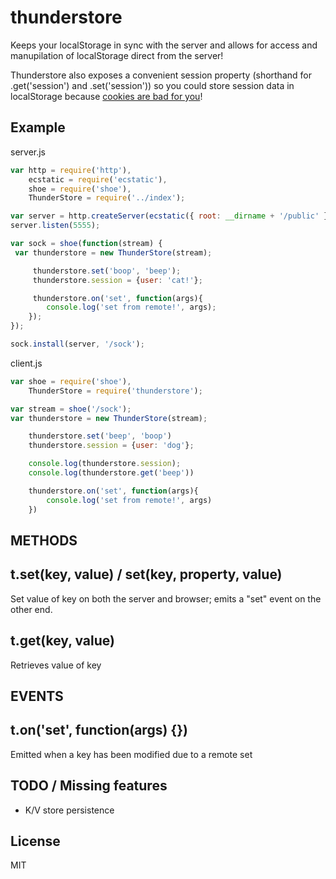 # thunderstore

Keeps your localStorage in sync with the server and allows for access and manupilation of localStorage direct from the server! 

Thunderstore also exposes a convenient session property (shorthand for .get('session') and .set('session')) so you could store session data in localStorage because [cookies are bad for you](http://sitr.us/2011/08/26/cookies-are-bad-for-you.html)!

## Example

server.js

```javascript
var http = require('http'),
    ecstatic = require('ecstatic'),
    shoe = require('shoe'),
    ThunderStore = require('../index');

var server = http.createServer(ecstatic({ root: __dirname + '/public' }));
server.listen(5555);

var sock = shoe(function(stream) {
 var thunderstore = new ThunderStore(stream); 

 	 thunderstore.set('boop', 'beep');
	 thunderstore.session = {user: 'cat!'};

	 thunderstore.on('set', function(args){
		console.log('set from remote!', args);
	}); 
});

sock.install(server, '/sock');
```

client.js
```javascript
var shoe = require('shoe'),
    ThunderStore = require('thunderstore');

var stream = shoe('/sock');
var thunderstore = new ThunderStore(stream);

	thunderstore.set('beep', 'boop')
	thunderstore.session = {user: 'dog'};

	console.log(thunderstore.session);
	console.log(thunderstore.get('beep'))

	thunderstore.on('set', function(args){
		console.log('set from remote!', args)
	})
```

## METHODS

## t.set(key, value) / set(key, property, value)
Set value of key on both the server and browser; emits a "set" event on the other end.

## t.get(key, value)
Retrieves value of key

## EVENTS

## t.on('set', function(args) {})
Emitted when a key has been modified due to a remote set 



## TODO / Missing features
- K/V store persistence


## License

MIT
